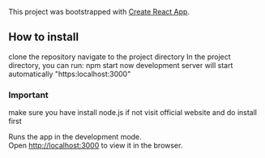 This project was bootstrapped with [Create React App](https://github.com/facebook/create-react-app).

## How to install

clone the repository
navigate to the project directory
In the project directory, you can run: npm start
now development server will start automatically "https:localhost:3000"

### Important

make sure you have install node.js if not visit official website and do install first

Runs the app in the development mode.<br />
Open [http://localhost:3000](http://localhost:3000) to view it in the browser.
